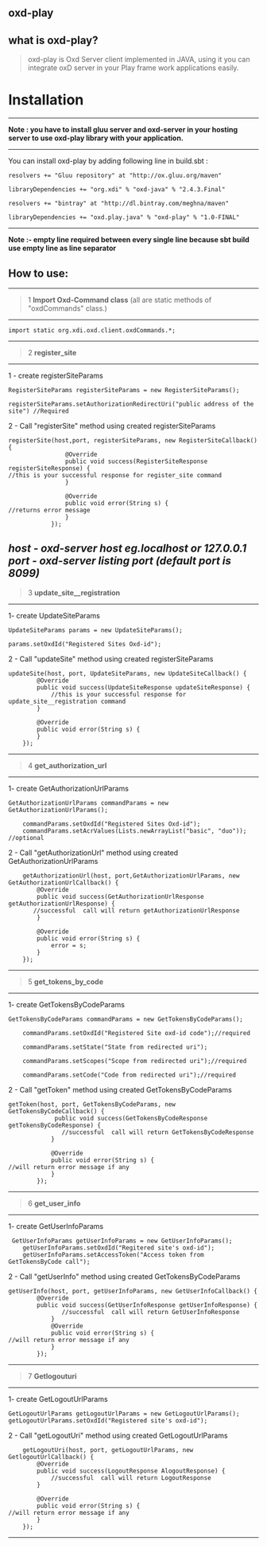 ## oxd-play

## what is oxd-play?

>oxd-play is Oxd Server client implemented in JAVA, using it you can integrate oxD server in your Play frame work applications easily.


# Installation
----

**Note : you have to install gluu server and oxd-server in your hosting server to use oxd-play library with your application.**

---

You can install oxd-play by adding following line in build.sbt :

    resolvers += "Gluu repository" at "http://ox.gluu.org/maven" 
    
    libraryDependencies += "org.xdi" % "oxd-java" % "2.4.3.Final"
    
    resolvers += "bintray" at "http://dl.bintray.com/meghna/maven"
   
    libraryDependencies += "oxd.play.java" % "oxd-play" % "1.0-FINAL"


---

**Note :- empty line required between every single line because sbt build use empty line as line separator**  


## How to use: 

---
>1 **Import Oxd-Command class** (all are static methods of "oxdCommands" class.) 
---

    import static org.xdi.oxd.client.oxdCommands.*;

---

>2 **register_site**
---
1 - create registerSiteParams

    RegisterSiteParams registerSiteParams = new RegisterSiteParams();

    registerSiteParams.setAuthorizationRedirectUri("public address of the site") //Required




2 - Call "registerSite" method using created registerSiteParams

    registerSite(host,port, registerSiteParams, new RegisterSiteCallback() {
                    @Override
                    public void success(RegisterSiteResponse registerSiteResponse) {
    //this is your successful response for register_site command 
                    }

                    @Override
                    public void error(String s) {
    //returns error message
                    }
                });

***host - oxd-server host eg.localhost or 127.0.0.1  
          port - oxd-server listing port (default port is 8099)***
---
>3 **update_site__registration**
---
   1- create UpdateSiteParams

    UpdateSiteParams params = new UpdateSiteParams();

    params.setOxdId("Registered Sites Oxd-id");




2 - Call "updateSite" method using created registerSiteParams

    updateSite(host, port, UpdateSiteParams, new UpdateSiteCallback() {
            @Override
            public void success(UpdateSiteResponse updateSiteResponse) {
                //this is your successful response for update_site__registration command 
            }

            @Override
            public void error(String s) {
            }
        });

---
>4 **get_authorization_url**
---
1- create GetAuthorizationUrlParams

    GetAuthorizationUrlParams commandParams = new GetAuthorizationUrlParams();

        commandParams.setOxdId("Registered Sites Oxd-id");
        commandParams.setAcrValues(Lists.newArrayList("basic", "duo")); //optional

2 - Call "getAuthorizationUrl" method using created GetAuthorizationUrlParams


        getAuthorizationUrl(host, port,GetAuthorizationUrlParams, new GetAuthorizationUrlCallback() {
            @Override
            public void success(GetAuthorizationUrlResponse getAuthorizationUrlResponse) {
           //successful  call will return getAuthorizationUrlResponse
            }

            @Override
            public void error(String s) {
                error = s;
            }
        });


---

>5 **get_tokens_by_code**

---
 1- create GetTokensByCodeParams


    GetTokensByCodeParams commandParams = new GetTokensByCodeParams();

        commandParams.setOxdId("Registered Site oxd-id code");//required

        commandParams.setState("State from redirected uri");

        commandParams.setScopes("Scope from redirected uri");//required

        commandParams.setCode("Code from redirected uri");//required

2 - Call "getToken" method using created GetTokensByCodeParams

    getToken(host, port, GetTokensByCodeParams, new GetTokensByCodeCallback() {
                 public void success(GetTokensByCodeResponse getTokensByCodeResponse) {
                   //successful  call will return GetTokensByCodeResponse
                }

                @Override
                public void error(String s) {
    //will return error message if any
                }
            });

---

>6 **get_user_info**

---
 1- create GetUserInfoParams
 
     GetUserInfoParams getUserInfoParams = new GetUserInfoParams();
        getUserInfoParams.setOxdId("Regitered site's oxd-id");
        getUserInfoParams.setAccessToken("Access token from GetTokensByCode call");



2 - Call "getUserInfo" method using created GetTokensByCodeParams

    getUserInfo(host, port, getUserInfoParams, new GetUserInfoCallback() {
            @Override
            public void success(GetUserInfoResponse getUserInfoResponse) {
                   //successful  call will return GetUserInfoResponse
                }
                @Override
                public void error(String s) {
    //will return error message if any
                }
            });

---
>7 **Getlogouturi**

---
   1- create GetLogoutUrlParams
  
    GetLogoutUrlParams getLogoutUrlParams = new GetLogoutUrlParams();
    getLogoutUrlParams.setOxdId("Registered site's oxd-id");

2 - Call "getLogoutUri" method using created GetLogoutUrlParams

        getLogoutUri(host, port, getLogoutUrlParams, new GetlogoutUrlCallback() {
            @Override
            public void success(LogoutResponse AlogoutResponse) {
                //successful  call will return LogoutResponse
            }

            @Override
            public void error(String s) {
    //will return error message if any
            }
        });




----
